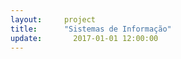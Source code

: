 ```yaml
---  
layout:     project  
title:      "Sistemas de Informação"
update:       2017-01-01 12:00:00  
---  
```

